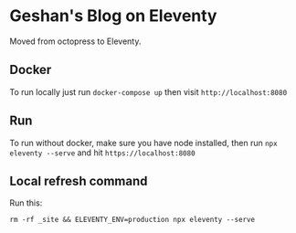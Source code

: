 # Geshan's Blog on Eleventy

Moved from octopress to Eleventy.

## Docker

To run locally just run `docker-compose up` then visit `http://localhost:8080`

## Run

To run without docker, make sure you have node installed, then run `npx eleventy --serve` and hit `https://localhost:8080`

## Local refresh command

Run this:

```
rm -rf _site && ELEVENTY_ENV=production npx eleventy --serve
```
